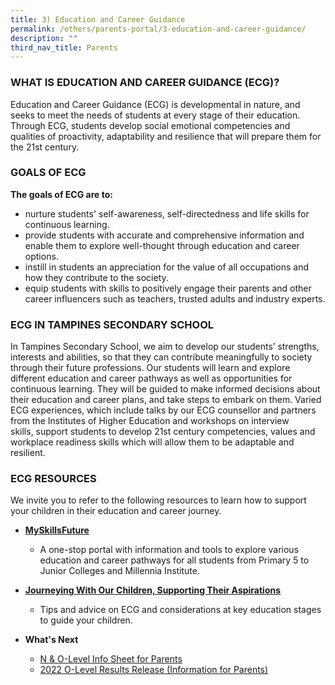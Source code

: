 ```yaml
---
title: 3) Education and Career Guidance
permalink: /others/parents-portal/3-education-and-career-guidance/
description: ""
third_nav_title: Parents
---
```

### WHAT IS EDUCATION AND CAREER GUIDANCE (ECG)?

Education and Career Guidance (ECG) is developmental in nature, and seeks to meet the needs of students at every stage of their education. Through ECG, students develop social emotional competencies and qualities of proactivity, adaptability and resilience that will prepare them for the 21st century.

### GOALS OF ECG

**The goals of ECG are to:**

*   nurture students' self-awareness, self-directedness and life skills for continuous learning.
*   provide students with accurate and comprehensive information and enable them to explore well-thought through education and career options.
*   instill in students an appreciation for the value of all occupations and how they contribute to the society.
*   equip students with skills to positively engage their parents and other career influencers such as teachers, trusted adults and industry experts.

### ECG IN TAMPINES SECONDARY SCHOOL

In Tampines Secondary School, we aim to develop our students’ strengths, interests and abilities, so that they can contribute meaningfully to society through their future professions. Our students will learn and explore different education and career pathways as well as opportunities for continuous learning. They will be guided to make informed decisions about their education and career plans, and take steps to embark on them. Varied ECG experiences, which include talks by our ECG counsellor and partners from the Institutes of Higher Education and workshops on interview skills, support students to develop 21st century competencies, values and workplace readiness skills which will allow them to be adaptable and resilient.

### ECG RESOURCES

We invite you to refer to the following resources to learn how to support your children in their education and career journey.  

  

*   [**MySkillsFuture**](https://www.myskillsfuture.gov.sg/content/student/en/secondary.html)

	*   A one-stop portal with information and tools to explore various education and career pathways for all students from Primary 5 to Junior Colleges and Millennia Institute.

*   [**Journeying With Our Children, Supporting Their Aspirations**](https://www.moe.gov.sg/microsites/ecg-parent-guide/index.html)

	*   Tips and advice on ECG and considerations at key education stages to guide your children.

*   **What's Next**
	*   [N & O-Level Info Sheet for Parents](/files/N-O%20Level%20Info%20Sheet%20for%20Parents_28%20Sept.pdf)
	* [2022 O-Level Results Release (Information for Parents)](/files/2022%20O-Level%20Results%20Release%20Message%20and%20Information%20Sheet%20for%20Parents_Final-TPSS.pdf)